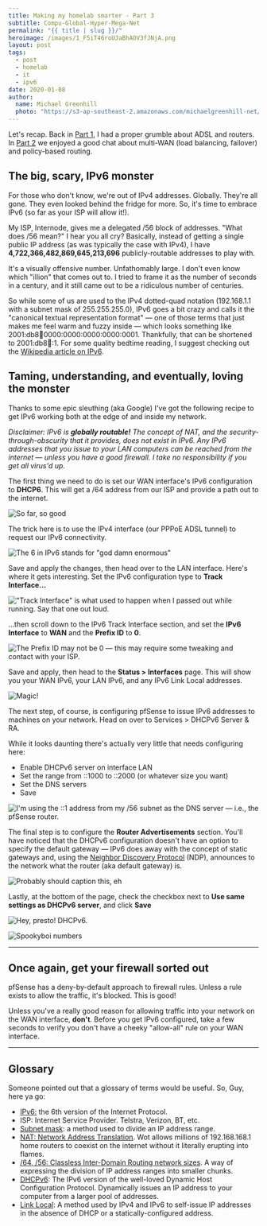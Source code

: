 ```yaml
---
title: Making my homelab smarter - Part 3
subtitle: Compu-Global-Hyper-Mega-Net
permalink: "{{ title | slug }}/"
heroimage: /images/1_F5iT46roUJaBhAOV3fJNjA.png
layout: post
tags:
  - post
  - homelab
  - it
  - ipv6
date: 2020-01-08
author: 
  name: Michael Greenhill
  photo: "https://s3-ap-southeast-2.amazonaws.com/michaelgreenhill-net/cdn/2020/02/download.png"
---
```


Let's recap. Back in [Part 1](/making-my-homelab-smarter-part-1), I had a proper grumble about ADSL and routers. In [Part 2](/making-my-homelab-smarter-part-2) we enjoyed a good chat about multi-WAN (load balancing, failover) and policy-based routing.

## The big, scary, IPv6 monster

For those who don't know, we're out of IPv4 addresses. Globally. They're all gone. They even looked behind the fridge for more. So, it's time to embrace IPv6 (so far as your ISP will allow it!).

My ISP, Internode, gives me a delegated /56 block of addresses. "What does /56 mean?" I hear you all cry? Basically, instead of getting a single public IP address (as was typically the case with IPv4), I have **4,722,366,482,869,645,213,696** publicly-routable addresses to play with.

It's a visually offensive number. Unfathomably large. I don't even know which "illion" that comes out to. I tried to frame it as the number of seconds in a century, and it still came out to be a ridiculous number of centuries.

So while some of us are used to the IPv4 dotted-quad notation (192.168.1.1 with a subnet mask of 255.255.255.0), IPv6 goes a bit crazy and calls it the "canonical textual representation format" — one of those terms that just makes me feel warm and fuzzy inside — which looks something like 2001:db8:1234:0000:0000:0000:0000:0001. Thankfully, that can be shortened to 2001:db8:1234::1. For some quality bedtime reading, I suggest checking out the [Wikipedia article on IPv6](https://en.wikipedia.org/wiki/IPv6_address).

## Taming, understanding, and eventually, loving the monster

Thanks to some epic sleuthing (aka Google) I've got the following recipe to get IPv6 working both at the edge of and inside my network.

*Disclaimer: IPv6 is **globally routable!** The concept of NAT, and the security-through-obscurity that it provides, does not exist in IPv6. Any IPv6 addresses that you issue to your LAN computers can be reached from the internet — unless you have a good firewall. I take no responsibility if you get all virus'd up.*

The first thing we need to do is set our WAN interface's IPv6 configuration to **DHCP6**. This will get a /64 address from our ISP and provide a path out to the internet.

![So far, so good](/images/1_KIOqbpN_DiUfS5Xk98PrqA.png)

The trick here is to use the IPv4 interface (our PPPoE ADSL tunnel) to request our IPv6 connectivity.

![The 6 in IPv6 stands for "god damn enormous"](/images/1_Sw0YDnf5gPJSbIjM1VoGoA.png)

Save and apply the changes, then head over to the LAN interface. Here's where it gets interesting. Set the IPv6 configuration type to **Track Interface...**

!["Track Interface" is what used to happen when I passed out while running. Say that one out loud.](/images/1_86QT4D8YTA-7Y5Sk_Vbt_Q.png)

...then scroll down to the IPv6 Track Interface section, and set the **IPv6 Interface** to **WAN** and the **Prefix ID** to **0**.

![The Prefix ID may not be 0 — this may require some tweaking and contact with your ISP.](/images/1_PqucCadu7X-4ZAcNumGFhQ.png)

Save and apply, then head to the **Status > Interfaces** page. This will show you your WAN IPv6, your LAN IPv6, and any IPv6 Link Local addresses.

![Magic!](/images/1_hZgDYaeBrvezuxnw4ozFAg.png)

The next step, of course, is configuring pfSense to issue IPv6 addresses to machines on your network. Head on over to Services > DHCPv6 Server & RA.

While it looks daunting there's actually very little that needs configuring here:

* Enable DHCPv6 server on interface LAN
* Set the range from ::1000 to ::2000 (or whatever size you want)
* Set the DNS servers
* Save

![I'm using the ::1 address from my /56 subnet as the DNS server — i.e., the pfSense router.](/images/1_yMMvcM4ECmFpVGPRbYqjUA.png)

The final step is to configure the **Router Advertisements** section. You'll have noticed that the DHCPv6 configuration doesn't have an option to specify the default gateway — IPv6 does away with the concept of static gateways and, using the [Neighbor Discovery Protocol](https://en.wikipedia.org/wiki/Neighbor_Discovery_Protocol) (NDP), announces to the network what the router (aka default gateway) is.

![Probably should caption this, eh](/images/1_OXaSP4H123fBKGev11y0nQ.png)

Lastly, at the bottom of the page, check the checkbox next to **Use same settings as DHCPv6 server**, and click **Save**

![Hey, presto! DHCPv6.](/images/1_DcjQ3vTDFE-k7Q_PAatOPw.png)

![Spookyboi numbers](/images/1_F5iT46roUJaBhAOV3fJNjA.png)

---

## Once again, get your firewall sorted out

pfSense has a deny-by-default approach to firewall rules. Unless a rule exists to allow the traffic, it's blocked. This is good!

Unless you've a really good reason for allowing traffic into your network on the WAN interface, **don't**. Before you get IPv6 configured, take a few seconds to verify you don't have a cheeky "allow-all" rule on your WAN interface.

---

## Glossary

Someone pointed out that a glossary of terms would be useful. So, Guy, here ya go:

* [IPv6:](https://en.wikipedia.org/wiki/IPv6) the 6th version of the Internet Protocol.
* ISP: Internet Service Provider. Telstra, Verizon, BT, etc.
* [Subnet mask](https://en.wikipedia.org/wiki/Subnetwork): a method used to divide an IP address range.
* [NAT: Network Address Translation](https://en.wikipedia.org/wiki/Network_address_translation). Wot allows millions of 192.168.168.1 home routers to coexist on the internet without it literally erupting into flames.
* [/64, /56: Classless Inter-Domain Routing network sizes](https://en.wikipedia.org/wiki/Classless_Inter-Domain_Routing). A way of expressing the division of IP address ranges into smaller chunks.
* [DHCPv6](https://en.wikipedia.org/wiki/Dynamic_Host_Configuration_Protocol): The IPv6 version of the well-loved Dynamic Host Configuration Protocol. Dynamically issues an IP address to your computer from a larger pool of addresses.
* [Link Local](https://en.wikipedia.org/wiki/Link-local_address): A method used by IPv4 and IPv6 to self-issue IP addresses in the absence of DHCP or a statically-configured address.

